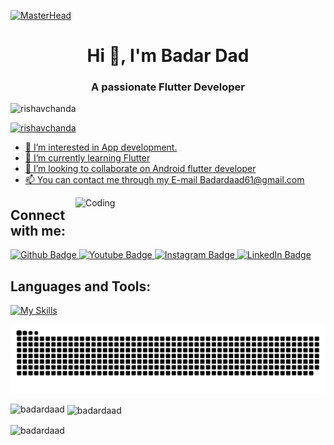 [![MasterHead](https://firebasestorage.googleapis.com/v0/b/flexi-coding.appspot.com/o/dempgi7-520f8d5f-63d4-4453-8822-dbc149ae27f8.gif?alt=media&token=91c0c7b2-93c3-4029-b011-1a8703c5730d)](https://www.linkedin.com/in/badardad)

<h1 align="center">Hi 👋, I'm Badar Dad</h1>
<h3 align="center">A passionate Flutter Developer</h3>

<p align="left"> <img src="https://komarev.com/ghpvc/?username=badardaad&label=Profile%20views&color=0e75b6&style=flat" alt="rishavchanda" /> </p>

<p align="left"> <a href="https://twitter.com/daadbadar" target="blank"><img src="https://img.shields.io/twitter/follow/daadbadar?logo=twitter&style=for-the-badge" alt="rishavchanda"  </p>


- 👀 I’m interested in App development.
- 🌱 I’m currently learning Flutter
- 💞️ I’m looking to collaborate on Android flutter developer
- 📫 You can contact me through my E-mail Badardaad61@gmail.com

<img align="right" alt="Coding" width="400" src="https://media.tenor.com/rePDfDWO3XoAAAAd/hacking.gif">

## Connect with me:

<div id="badges">
  <a href="https://github.com/badardaad/">
    <img src="https://img.shields.io/badge/Github-white?style=for-the-badge&logo=Github&logoColor=black" alt="Github Badge"/>
  </a>
  <a href="https://www.youtube.com/@badardaad">
    <img src="https://img.shields.io/badge/YouTube-red?style=for-the-badge&logo=youtube&logoColor=white" alt="Youtube Badge"/>
  </a>
<a href="https://www.instagram.com/badardaad">
    <img src="https://img.shields.io/badge/Instagram-purple?style=for-the-badge&logo=instagram&logoColor=white" alt="Instagram Badge"/>
</a>
<a href="https://www.linkedin.com/in/badardad">
  <img src="https://img.shields.io/badge/LinkedIn-blue?style=for-the-badge&logo=linkedin&logoColor=white" alt="LinkedIn Badge" />
</a>
<br />

## Languages and Tools:

[![My Skills](https://skillicons.dev/icons?i=flutter,dart,firebase,git,js,html,css,figma,ai,ps,xd&perline=5)](https://skillicons.dev)

<picture>
  <source
    media="(prefers-color-scheme: dark)"
    srcset="https://raw.githubusercontent.com/platane/snk/output/github-contribution-grid-snake-dark.svg"
  />
  <source
    media="(prefers-color-scheme: light)"
    srcset="https://raw.githubusercontent.com/platane/snk/output/github-contribution-grid-snake.svg"
  />
  <img
    alt="github contribution grid snake animation"
    src="https://raw.githubusercontent.com/platane/snk/output/github-contribution-grid-snake.svg"
  />
</picture>

<p><img align="left" src="https://github-readme-stats.vercel.app/api/top-langs?username=badardaad&show_icons=true&locale=en&layout=compact&theme=tokyonight" alt="badardaad" /></p>

<p>&nbsp;<img align="center" src="https://github-readme-stats.vercel.app/api?username=badardaad&show_icons=true&locale=en&theme=tokyonight" alt="badardaad" /></p>

<p><img align="center" src="https://github-readme-streak-stats.herokuapp.com/?user=badardaad&&theme=tokyonight" alt="badardaad" /></p>

